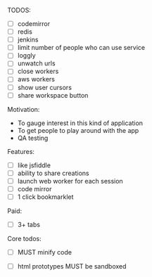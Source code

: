 TODOS:

- [ ] codemirror
- [ ] redis
- [ ] jenkins
- [ ] limit number of people who can use service
- [ ] loggly
- [ ] unwatch urls
- [ ] close workers
- [ ] aws workers
- [ ] show user cursors
- [ ] share workspace button

Motivation:

- To gauge interest in this kind of application
- To get people to play around with the app
- QA testing

Features:

- [ ] like jsfiddle
- [ ] ability to share creations
- [ ] launch web worker for each session
- [ ] code mirror
- [ ] 1 click bookmarklet

Paid:

- [ ] 3+ tabs

Core todos:

- [ ] MUST minify code
- [ ] html prototypes MUST be sandboxed


